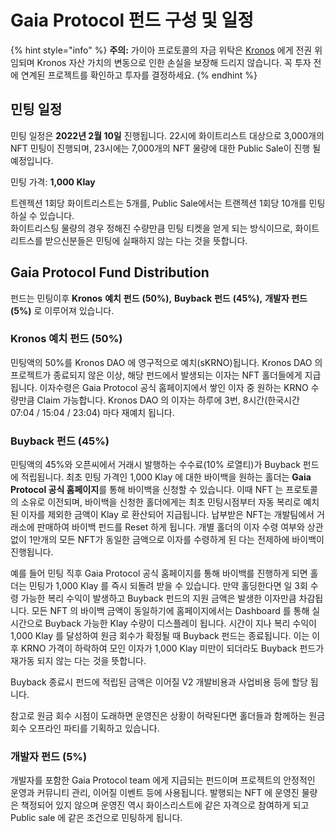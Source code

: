 # Gaia Protocol 펀드 구성 및 일정

{% hint style="info" %}
**주의:** 가이아 프로토콜의 자금 위탁은 [Kronos](https://docs.kronosdao.finance/v/kr/) 에게 전권 위임되며 Kronos 자산 가치의 변동으로 인한 손실을 보장해 드리지 않습니다. 꼭 투자 전에 연계된 프로젝트를 확인하고 투자를 결정하세요.
{% endhint %}

## 민팅 일정

민팅 일정은 **2022년 2월 10일** 진행됩니다. 22시에 화이트리스트 대상으로 3,000개의 NFT 민팅이 진행되며, 23시에는 7,000개의 NFT 물량에 대한 Public Sale이 진행 될 예정입니다.

민팅 가격: **1,000 Klay**

트렌젝션 1회당 화이트리스트는 5개를, Public Sale에서는 트랜젝션 1회당 10개를 민팅하실 수 있습니다.\
화이트리스팅 물량의 경우 정해진 수량만큼 민팅 티켓을 얻게 되는 방식이므로, 화이트리트스를 받으신분들은 민팅에 실패하지 않는 다는 것을 뜻합니다. &#x20;

## Gaia Protocol Fund Distribution

펀드는 민팅이후 **Kronos** **예치** **펀드** **(50%),** **Buyback** **펀드** **(45%),** **개발자 펀드 (5%)** 로 이루어져 있습니다.

### Kronos 예치 펀드 (50%)

민팅액의 50%를 Kronos DAO 에 영구적으로 예치(sKRNO)됩니다. Kronos DAO 의 프로젝트가 종료되지 않은 이상, 해당 펀드에서 발생되는 이자는 NFT 홀더들에게 지급됩니다. 이자수령은 Gaia Protocol 공식 홈페이지에서 쌓인 이자 중 원하는 KRNO 수량만큼 Claim 가능합니다. Kronos DAO 의 이자는 하루에 3번, 8시간(한국시간 07:04 / 15:04 / 23:04) 마다 재예치 됩니다.

### Buyback 펀드 (45%)

민팅액의 45%와 오픈씨에서 거래시 발행하는 수수료(10% 로열티)가 Buyback 펀드에 적립됩니다. 최초 민팅 가격인 1,000 Klay 에 대한 바이백을 원하는 홀더는 **Gaia Protocol 공식 홈페이지**를 통해 바이백을 신청할 수 있습니다. 이때 NFT 는 프로토콜의 소유로 이전되며, 바이백을 신청한 홀더에게는 최초 민팅시점부터 자동 복리로 예치된 이자를 제외한 금액이 Klay 로 환산되어 지급됩니다. 납부받은 NFT는 개발팀에서 거래소에 판매하여 바이백 펀드를 Reset 하게 됩니다. 개별 홀더의 이자 수령 여부와 상관 없이 1만개의 모든 NFT가 동일한 금액으로 이자를 수령하게 된 다는 전제하에 바이백이 진행됩니다.

예를 들어 민팅 직후 Gaia Protocol 공식 홈페이지를 통해 바이백를 진행하게 되면 홀더는 민팅가 1,000 Klay 를 즉시 되돌려 받을 수 있습니다. 만약 홀딩한다면 일 3회 수령 가능한 복리 수익이 발생하고 Buyback 펀드의 지원 금액은 발생한 이자만큼 차감됩니다. 모든 NFT 의 바이백 금액이 동일하기에 홈페이지에서는 Dashboard 를 통해 실시간으로 Buyback 가능한 Klay 수량이 디스플레이 됩니다. 시간이 지나 복리 수익이 1,000 Klay 를 달성하여 원금 회수가 확정될 때 Buyback 펀드는 종료됩니다. 이는 이후 KRNO 가격이 하락하여 모인 이자가 1,000 Klay 미만이 되더라도 Buyback 펀드가 재가동 되지 않는 다는 것을 뜻합니다.

Buyback 종료시 펀드에 적립된 금액은 이어질 V2 개발비용과 사업비용 등에 할당 됩니다.

참고로 원금 회수 시점이 도래하면 운영진은 상황이 허락된다면 홀더들과 함께하는 원금회수 오프라인 파티를 기획하고 있습니다.

### 개발자 펀드 (5%)

개발자를 포함한 Gaia Protocol team 에게 지급되는 펀드이며 프로젝트의 안정적인 운영과 커뮤니티 관리, 이어질 이벤트 등에 사용됩니다. 발행되는 NFT 에 운영진 물량은 책정되어 있지 않으며 운영진 역시 화이스리스트에 같은 자격으로 참여하게 되고 Public sale 에 같은 조건으로 민팅하게 됩니다.
